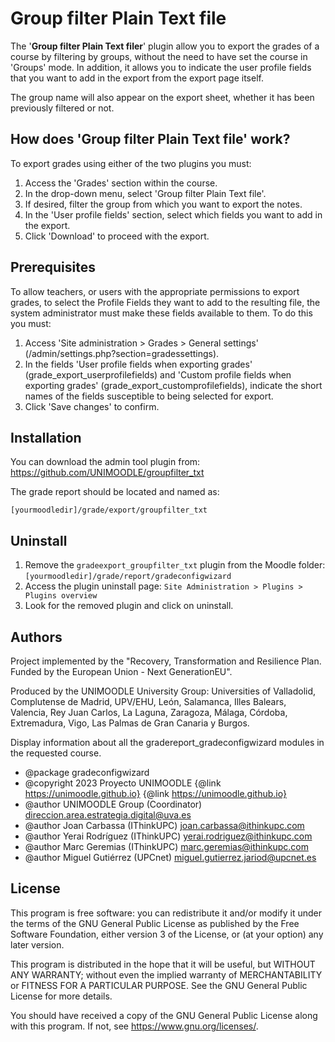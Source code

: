 # Group filter Plain Text file
The '**Group filter Plain Text filer**' plugin allow you to export the grades of a course by filtering by groups, without the need to have set the course in 'Groups' mode. In addition, it allows you to indicate the user profile fields that you want to add in the export from the export page itself.

The group name will also appear on the export sheet, whether it has been previously filtered or not.


## How does 'Group filter Plain Text file' work?
To export grades using either of the two plugins you must:

1. Access the 'Grades' section within the course.
2. In the drop-down menu, select 'Group filter Plain Text file'.
3. If desired, filter the group from which you want to export the notes.
4. In the 'User profile fields' section, select which fields you want to add in the export.
5. Click 'Download' to proceed with the export.

## Prerequisites
To allow teachers, or users with the appropriate permissions to export grades, to select the Profile Fields they want to add to the resulting file, the system administrator must make these fields available to them. To do this you must:

1. Access 'Site administration > Grades > General settings' (/admin/settings.php?section=gradessettings).
2. In the fields 'User profile fields when exporting grades' (grade_export_userprofilefields) and 'Custom profile fields when exporting grades' (grade_export_customprofilefields), indicate the short names of the fields susceptible to being selected for export.
3. Click 'Save changes' to confirm.

## Installation

You can download the admin tool plugin from: https://github.com/UNIMOODLE/groupfilter_txt

The grade report should be located and named as:

`[yourmoodledir]/grade/export/groupfilter_txt`
    
## Uninstall

1. Remove the `gradeexport_groupfilter_txt` plugin from the Moodle folder: `[yourmoodledir]/grade/report/gradeconfigwizard`
2. Access the plugin uninstall page: `Site Administration > Plugins > Plugins overview`
3. Look for the removed plugin and click on uninstall.
## Authors

Project implemented by the "Recovery, Transformation and Resilience Plan.
Funded by the European Union - Next GenerationEU".

Produced by the UNIMOODLE University Group: Universities of
Valladolid, Complutense de Madrid, UPV/EHU, León, Salamanca,
Illes Balears, Valencia, Rey Juan Carlos, La Laguna, Zaragoza, Málaga,
Córdoba, Extremadura, Vigo, Las Palmas de Gran Canaria y Burgos.

Display information about all the gradereport_gradeconfigwizard modules in the requested course.

* @package gradeconfigwizard
* @copyright 2023 Proyecto UNIMOODLE {@link https://unimoodle.github.io} {@link https://unimoodle.github.io}
* @author UNIMOODLE Group (Coordinator) <direccion.area.estrategia.digital@uva.es>
 * @author Joan Carbassa (IThinkUPC) <joan.carbassa@ithinkupc.com>
 * @author Yerai Rodríguez (IThinkUPC) <yerai.rodriguez@ithinkupc.com>
 * @author Marc Geremias (IThinkUPC) <marc.geremias@ithinkupc.com>
 * @author Miguel Gutiérrez (UPCnet) <miguel.gutierrez.jariod@upcnet.es>
## License

 This program is free software: you can redistribute it and/or modify it under the terms of the GNU General Public License as published by the Free Software Foundation, either version 3 of the License, or (at your option) any later version.

This program is distributed in the hope that it will be useful, but WITHOUT ANY WARRANTY; without even the implied warranty of MERCHANTABILITY or FITNESS FOR A PARTICULAR PURPOSE.  See the GNU General Public License for more details.

You should have received a copy of the GNU General Public License along with this program. If not, see <https://www.gnu.org/licenses/>.

